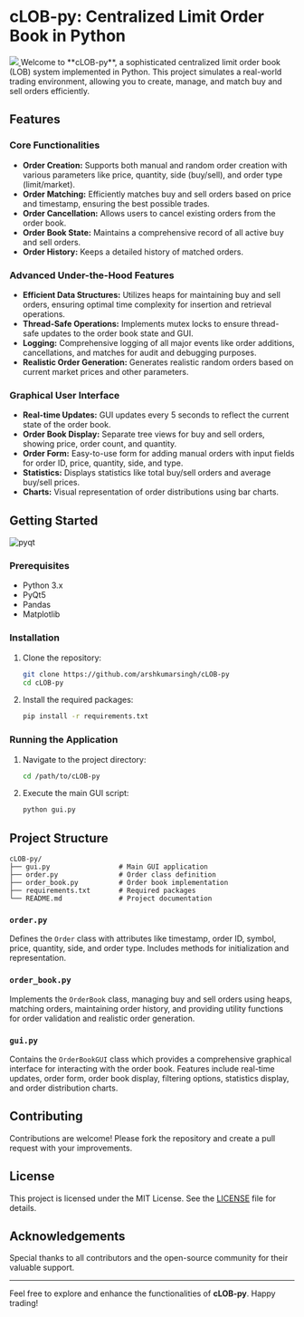 # cLOB-py: Centralized Limit Order Book in Python

</a>
    <a href="[https://github.com/arshkumarsingh/cLOB-py/blob/LICENSE]">
    <img src="https://img.shields.io/github/license/arshkumarsingh/cLOB-py"/>
</a>
Welcome to **cLOB-py**, a sophisticated centralized limit order book (LOB) system implemented in Python. This project simulates a real-world trading environment, allowing you to create, manage, and match buy and sell orders efficiently. 

## Features

### Core Functionalities
- **Order Creation:** Supports both manual and random order creation with various parameters like price, quantity, side (buy/sell), and order type (limit/market).
- **Order Matching:** Efficiently matches buy and sell orders based on price and timestamp, ensuring the best possible trades.
- **Order Cancellation:** Allows users to cancel existing orders from the order book.
- **Order Book State:** Maintains a comprehensive record of all active buy and sell orders.
- **Order History:** Keeps a detailed history of matched orders.

### Advanced Under-the-Hood Features
- **Efficient Data Structures:** Utilizes heaps for maintaining buy and sell orders, ensuring optimal time complexity for insertion and retrieval operations.
- **Thread-Safe Operations:** Implements mutex locks to ensure thread-safe updates to the order book state and GUI.
- **Logging:** Comprehensive logging of all major events like order additions, cancellations, and matches for audit and debugging purposes.
- **Realistic Order Generation:** Generates realistic random orders based on current market prices and other parameters.

### Graphical User Interface
- **Real-time Updates:** GUI updates every 5 seconds to reflect the current state of the order book.
- **Order Book Display:** Separate tree views for buy and sell orders, showing price, order count, and quantity.
- **Order Form:** Easy-to-use form for adding manual orders with input fields for order ID, price, quantity, side, and type.
- **Statistics:** Displays statistics like total buy/sell orders and average buy/sell prices.
- **Charts:** Visual representation of order distributions using bar charts.

## Getting Started
![pyqt](https://github.com/arshkumarsingh/cLOB-py/assets/66940182/9da778af-759e-4d77-a421-36b127acde72)

### Prerequisites
- Python 3.x
- PyQt5
- Pandas
- Matplotlib

### Installation
1. Clone the repository:
    ```bash
    git clone https://github.com/arshkumarsingh/cLOB-py
    cd cLOB-py
    ```
2. Install the required packages:
    ```bash
    pip install -r requirements.txt
    ```

### Running the Application
1. Navigate to the project directory:
    ```bash
    cd /path/to/cLOB-py
    ```
2. Execute the main GUI script:
    ```bash
    python gui.py
    ```

## Project Structure

```plaintext
cLOB-py/
├── gui.py                 # Main GUI application
├── order.py               # Order class definition
├── order_book.py          # Order book implementation
├── requirements.txt       # Required packages
└── README.md              # Project documentation
```

### `order.py`
Defines the `Order` class with attributes like timestamp, order ID, symbol, price, quantity, side, and order type. Includes methods for initialization and representation.

### `order_book.py`
Implements the `OrderBook` class, managing buy and sell orders using heaps, matching orders, maintaining order history, and providing utility functions for order validation and realistic order generation.

### `gui.py`
Contains the `OrderBookGUI` class which provides a comprehensive graphical interface for interacting with the order book. Features include real-time updates, order form, order book display, filtering options, statistics display, and order distribution charts.

## Contributing
Contributions are welcome! Please fork the repository and create a pull request with your improvements.

## License
This project is licensed under the MIT License. See the [LICENSE](LICENSE) file for details.

## Acknowledgements
Special thanks to all contributors and the open-source community for their valuable support.

---

Feel free to explore and enhance the functionalities of **cLOB-py**. Happy trading!

